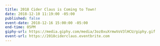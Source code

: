 ```yaml
---
title: 2018 Cider Claus is Coming to Town!
date: 2018-12-10 11:19:00 -05:00
published: false
event-date: 2018-12-16 15:00:00 -05:00
end-time: 05PM
giphy-url: https://media.giphy.com/media/3oz8xuXrmwVoV3lHCU/giphy.gif
event-url: https://2018ciderclaus.eventbrite.com
---
```


